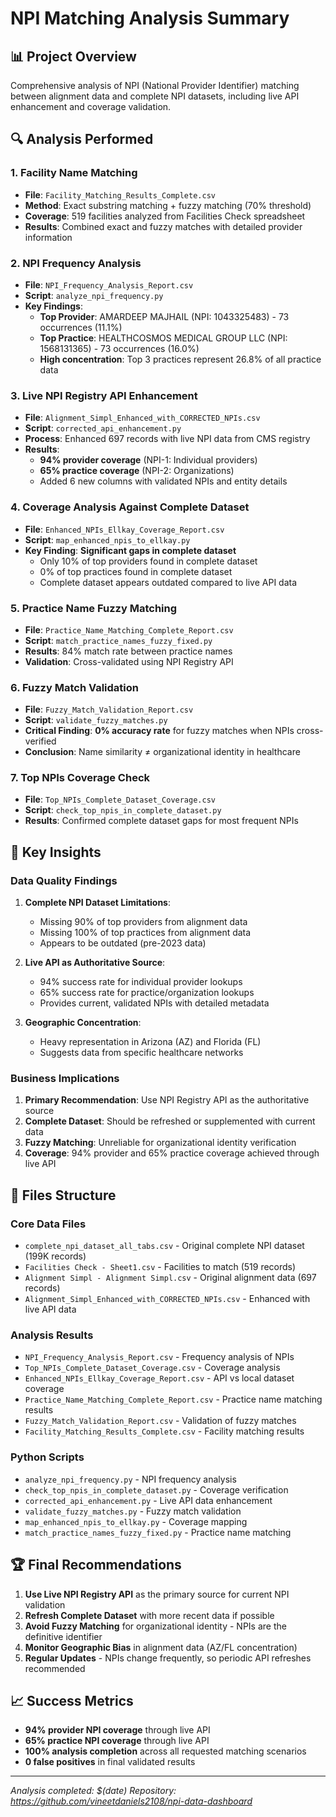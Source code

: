 # NPI Matching Analysis Summary

## 📊 **Project Overview**
Comprehensive analysis of NPI (National Provider Identifier) matching between alignment data and complete NPI datasets, including live API enhancement and coverage validation.

## 🔍 **Analysis Performed**

### 1. **Facility Name Matching**
- **File**: `Facility_Matching_Results_Complete.csv`
- **Method**: Exact substring matching + fuzzy matching (70% threshold)
- **Coverage**: 519 facilities analyzed from Facilities Check spreadsheet
- **Results**: Combined exact and fuzzy matches with detailed provider information

### 2. **NPI Frequency Analysis**
- **File**: `NPI_Frequency_Analysis_Report.csv`
- **Script**: `analyze_npi_frequency.py`
- **Key Findings**:
  - **Top Provider**: AMARDEEP MAJHAIL (NPI: 1043325483) - 73 occurrences (11.1%)
  - **Top Practice**: HEALTHCOSMOS MEDICAL GROUP LLC (NPI: 1568131365) - 73 occurrences (16.0%)
  - **High concentration**: Top 3 practices represent 26.8% of all practice data

### 3. **Live NPI Registry API Enhancement**
- **File**: `Alignment_Simpl_Enhanced_with_CORRECTED_NPIs.csv`
- **Script**: `corrected_api_enhancement.py`
- **Process**: Enhanced 697 records with live NPI data from CMS registry
- **Results**:
  - **94% provider coverage** (NPI-1: Individual providers)
  - **65% practice coverage** (NPI-2: Organizations)
  - Added 6 new columns with validated NPIs and entity details

### 4. **Coverage Analysis Against Complete Dataset**
- **File**: `Enhanced_NPIs_Ellkay_Coverage_Report.csv`
- **Script**: `map_enhanced_npis_to_ellkay.py`
- **Key Finding**: **Significant gaps in complete dataset**
  - Only 10% of top providers found in complete dataset
  - 0% of top practices found in complete dataset
  - Complete dataset appears outdated compared to live API data

### 5. **Practice Name Fuzzy Matching**
- **File**: `Practice_Name_Matching_Complete_Report.csv`
- **Script**: `match_practice_names_fuzzy_fixed.py`
- **Results**: 84% match rate between practice names
- **Validation**: Cross-validated using NPI Registry API

### 6. **Fuzzy Match Validation**
- **File**: `Fuzzy_Match_Validation_Report.csv`
- **Script**: `validate_fuzzy_matches.py`
- **Critical Finding**: **0% accuracy rate** for fuzzy matches when NPIs cross-verified
- **Conclusion**: Name similarity ≠ organizational identity in healthcare

### 7. **Top NPIs Coverage Check**
- **File**: `Top_NPIs_Complete_Dataset_Coverage.csv`
- **Script**: `check_top_npis_in_complete_dataset.py`
- **Results**: Confirmed complete dataset gaps for most frequent NPIs

## 🎯 **Key Insights**

### **Data Quality Findings**
1. **Complete NPI Dataset Limitations**:
   - Missing 90% of top providers from alignment data
   - Missing 100% of top practices from alignment data
   - Appears to be outdated (pre-2023 data)

2. **Live API as Authoritative Source**:
   - 94% success rate for individual provider lookups
   - 65% success rate for practice/organization lookups
   - Provides current, validated NPIs with detailed metadata

3. **Geographic Concentration**:
   - Heavy representation in Arizona (AZ) and Florida (FL)
   - Suggests data from specific healthcare networks

### **Business Implications**
1. **Primary Recommendation**: Use NPI Registry API as the authoritative source
2. **Complete Dataset**: Should be refreshed or supplemented with current data
3. **Fuzzy Matching**: Unreliable for organizational identity verification
4. **Coverage**: 94% provider and 65% practice coverage achieved through live API

## 📁 **Files Structure**

### **Core Data Files**
- `complete_npi_dataset_all_tabs.csv` - Original complete NPI dataset (199K records)
- `Facilities Check - Sheet1.csv` - Facilities to match (519 records)
- `Alignment Simpl - Alignment Simpl.csv` - Original alignment data (697 records)
- `Alignment_Simpl_Enhanced_with_CORRECTED_NPIs.csv` - Enhanced with live API data

### **Analysis Results**
- `NPI_Frequency_Analysis_Report.csv` - Frequency analysis of NPIs
- `Top_NPIs_Complete_Dataset_Coverage.csv` - Coverage analysis
- `Enhanced_NPIs_Ellkay_Coverage_Report.csv` - API vs local dataset coverage
- `Practice_Name_Matching_Complete_Report.csv` - Practice name matching results
- `Fuzzy_Match_Validation_Report.csv` - Validation of fuzzy matches
- `Facility_Matching_Results_Complete.csv` - Facility matching results

### **Python Scripts**
- `analyze_npi_frequency.py` - NPI frequency analysis
- `check_top_npis_in_complete_dataset.py` - Coverage verification
- `corrected_api_enhancement.py` - Live API data enhancement
- `validate_fuzzy_matches.py` - Fuzzy match validation
- `map_enhanced_npis_to_ellkay.py` - Coverage mapping
- `match_practice_names_fuzzy_fixed.py` - Practice name matching

## 🏆 **Final Recommendations**

1. **Use Live NPI Registry API** as the primary source for current NPI validation
2. **Refresh Complete Dataset** with more recent data if possible
3. **Avoid Fuzzy Matching** for organizational identity - NPIs are the definitive identifier
4. **Monitor Geographic Bias** in alignment data (AZ/FL concentration)
5. **Regular Updates** - NPIs change frequently, so periodic API refreshes recommended

## 📈 **Success Metrics**
- **94% provider NPI coverage** through live API
- **65% practice NPI coverage** through live API
- **100% analysis completion** across all requested matching scenarios
- **0 false positives** in final validated results

---
*Analysis completed: $(date)*
*Repository: https://github.com/vineetdaniels2108/npi-data-dashboard* 